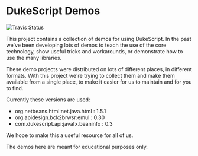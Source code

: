 # DukeScript Demos

[![Travis Status](https://travis-ci.org/dukescript/dukescript-demos.svg?branch=master)](https://travis-ci.org/dukescript/dukescript-demos)

This project contains a collection of demos for using DukeScript. In the past
we've been developing lots of demos to teach the use of the core technology,
show useful tricks and workarounds, or demonstrate how to use the many libraries. 


These demo projects were distributed on lots of different places, in different
formats. With this project we're trying to collect them and make them available 
from a single place, to make it easier for us to maintain and for you to
find.


Currently these versions are used:

- org.netbeans.html:net.java.html : 1.5.1
- org.apidesign.bck2brwsr:emul : 0.30
- com.dukescript.api:javafx.beaninfo : 0.3



We hope to make this a useful resource for all of us.


The demos here are meant for educational purposes only.


